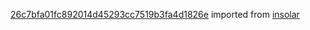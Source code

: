 [26c7bfa01fc892014d45293cc7519b3fa4d1826e](https://github.com/insolar/insolar/commit/26c7bfa01fc892014d45293cc7519b3fa4d1826e) imported from [insolar](https://github.com/insolar/insolar)
